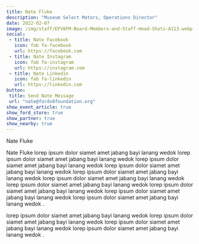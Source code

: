 ```yaml
---
title: Nate Fluke
description: "Museum Select Motors, Operations Director"
date: 2022-02-07
image: /img/staff/EFV8FM-Board-Members-and-Staff-Head-Shots-A113.webp
social: 
 - title: Nate Facebook
   icon: fab fa-facebook
   url: https://facebook.com
 - title: Nate Instagram
   icon: fab fa-instagram
   url: https://instagram.com
 - title: Nate Linkedin
   icon: fab fa-linkedin
   url: https://linkedin.com
button:
 title: Send Nate Message
 url: "nate@fordv8foundation.org"
show_event_article: true
show_ford_store: true
show_partner: true
show_nearby: true
---
```

Nate Fluke 

Nate Fluke lorep ipsum dolor siamet amet jabang bayi lanang wedok lorep ipsum dolor siamet amet jabang bayi lanang wedok lorep ipsum dolor siamet amet jabang bayi lanang wedok lorep ipsum dolor siamet amet jabang bayi lanang wedok lorep ipsum dolor siamet amet jabang bayi lanang wedok lorep ipsum dolor siamet amet jabang bayi lanang wedok lorep ipsum dolor siamet amet jabang bayi lanang wedok lorep ipsum dolor siamet amet jabang bayi lanang wedok lorep ipsum dolor siamet amet jabang bayi lanang wedok lorep ipsum dolor siamet amet jabang bayi lanang wedok .

lorep ipsum dolor siamet amet jabang bayi lanang wedok lorep ipsum dolor siamet amet jabang bayi lanang wedok lorep ipsum dolor siamet amet jabang bayi lanang wedok lorep ipsum dolor siamet amet jabang bayi lanang wedok .
